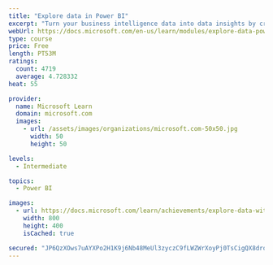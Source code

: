 ```yaml
---
title: "Explore data in Power BI"
excerpt: "Turn your business intelligence data into data insights by creating and configuring Power BI dashboards."
webUrl: https://docs.microsoft.com/en-us/learn/modules/explore-data-power-bi/
type: course
price: Free
length: PT53M
ratings:
  count: 4719
  average: 4.728332
heat: 55

provider:
  name: Microsoft Learn
  domain: microsoft.com
  images:
    - url: /assets/images/organizations/microsoft.com-50x50.jpg
      width: 50
      height: 50

levels:
  - Intermediate

topics:
  - Power BI

images:
  - url: https://docs.microsoft.com/learn/achievements/explore-data-with-power-bi-desktop-social.png
    width: 800
    height: 400
    isCached: true

secured: "JP6QzXOws7uAYXPo2H1K9j6Nb48MeUl3zyczC9fLWZWrXoyPj0TsCigQX8droahgh6cBdkrY9VUyJ8hrkrhZYFdtMdPNIUSxokvoS79QPln2lFaKj22JmnFCB2+r4sXgvfkf9b/9Ksv6q30e42myskR9KSv7MaeebHzg4t6zIXfTOASyrFDgj4Wrn4eMwRY03/eG7R22K7Ioc9PfP4u8xmsTYHJ6OnxijePpJgIrhbRhzrTDHDxoowV6Z5MURKm040MWIOs49/voxS+dKhuM5+pbh01v/pp5PgVH2iJNv5NL9CrOGX4KMpi3O6gK5Ux3aCsfUOi1SY/GDGnhF0y/psX83V2bfo7mmfq7a5J8MmwFpB6RPcM0EFWUHyhP4KZlRWAVcqQHhGJFO0Ec5UunlSB1CnxbZqJl4oHCuwVddNg=;/B6TLECFwU8539OfM/rVlA=="
---
```


